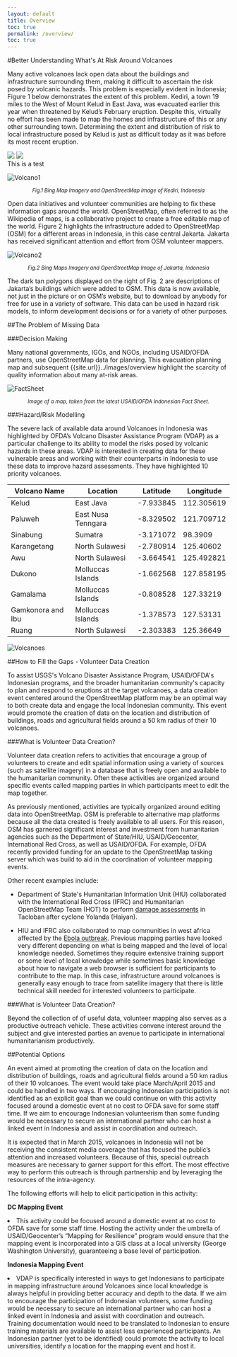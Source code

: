 ```yaml
---
layout: default 
title: Overview
toc: true
permalink: /overview/
toc: true
---
```


#Better Understanding What's At Risk Around Volcanoes

<nav class="toc"></nav>

Many active volcanoes lack open data about the buildings and infrastructure surrounding them, making it difficult to ascertain the risk posed by volcanic hazards. This problem is especially evident in Indonesia; Figure 1 below demonstrates the extent of this problem. Kediri, a town 19 miles to the West of Mount Kelud in East Java, was evacuated earlier this year when threatened by Kelud’s February eruption. Despite this, virtually no effort has been made to map the homes and infrastructure of this or any other surrounding town. Determining the extent and distribution of risk to local infrastructure posed by Kelud is just as difficult today as it was before its most recent eruption.

<fig class="half">
	<img src= {{site.url}}"../images/overview/osm2ge.png">
	<img src= {{site.url}}"../images/overview/osm2ge2.png">
	<figcaption>This is a test</figcaption>
</fig>

![Volcano1]({{site.url}}../images/overview/osm2ge.png)

<center><sup><i>Fig.1 Bing Map Imagery and OpenStreetMap Image of Kediri, Indonesia</i></sup></center>

Open data initiatives and volunteer communities are helping to fix these information gaps around the world. OpenStreetMap, often referred to as the Wikipedia of maps, is a collaborative project to create a free editable map of the world. Figure 2 highlights the infrastructure added to OpenStreetMap (OSM) for a different areas in Indonesia, in this case central Jakarta. Jakarta has received significant attention and effort from OSM volunteer mappers.

![Volcano2]({{site.url}}../images/overview/osm2ge2.png)

<center><sup><i>Fig.2 Bing Maps Imagery and OpenStreetMap Image of Jakarta, Indonesia</i></sup></center>

The dark tan polygons displayed on the right of Fig. 2 are descriptions of Jakarta’s buildings which were added to OSM. This data is now available, not just in the picture or on OSM’s website, but to download by anybody for free for use in a variety of software. This data can be used in hazard risk models, to inform development decisions or for a variety of other purposes.


##The Problem of Missing Data

###Decision Making

Many national governments, IGOs, and NGOs, including USAID/OFDA partners, use OpenStreetMap data for planning. This evacuation planning map and subsequent {{site.url}}../images/overview highlight the scarcity of quality information about many at-risk areas.

![FactSheet]({{site.url}}../images/overview/harlan.png)

<center><sup><i>Image of a map, taken from the latest USAID/OFDA Indonesian Fact Sheet.</i></sup></center>


###Hazard/Risk Modelling

The severe lack of available data around Volcanoes in Indonesia was highlighted by OFDA’s Volcano Disaster Assistance Program (VDAP) as a particular challenge to its ability to model the risks posed by volcanic hazards in these areas. VDAP is interested in creating data for these vulnerable areas and working with their counterparts in Indonesia to use these data to improve hazard assessments. They have highlighted 10 priority volcanoes.

<ol></ol>

<table>
  <thead>
    <tr>
      <th>Volcano Name</th>
      <th>Location</th>
      <th>Latitude</th>
      <th>Longitude</th>
    </tr>
  </thead>
  <tbody>
    <tr>
      <td>Kelud</td>
      <td>East Java</td>
      <td>-7.933845</td>
      <td>112.305619</td>
    </tr>
    <tr>
      <td>Paluweh</td>
      <td>East Nusa Tenngara</td>
      <td>-8.329502</td>
      <td>121.709712</td>
    </tr>
    <tr>
      <td>Sinabung</td>
      <td>Sumatra</td>
      <td>-3.171072</td>
      <td>98.3909</td>
    </tr>
    <tr>
      <td>Karangetang</td>
      <td>North Sulawesi</td>
      <td>-2.780914</td>
      <td>125.40602</td>
    </tr>
    <tr>
      <td>Awu</td>
      <td>North Sulawesi</td>
      <td>-3.664541</td>
      <td>125.492821</td>
    </tr>
    <tr>
      <td>Dukono</td>
      <td>Molluccas Islands</td>
      <td>-1.662568</td>
      <td>127.858195</td>
    </tr>
    <tr>
      <td>Gamalama</td>
      <td>Molluccas Islands</td>
      <td>-0.808528</td>
      <td>127.33219</td>
    </tr>
    <tr>
      <td>Gamkonora and Ibu</td>
      <td>Molluccas Islands</td>
      <td>-1.378573</td>
      <td>127.53131</td>
    </tr>
    <tr>
      <td>Ruang</td>
      <td>North Sulawesi</td>
      <td>-2.303383</td>
      <td>125.36649</td>
    </tr>
    </tr>
  </tbody>
</table>

![Volcanoes]({{site.url}}../images/overview/ind.png)


##How to Fill the Gaps - Volunteer Data Creation

To assist USGS's Volcano Disaster Assistance Program, USAID/OFDA's Indonesian programs, and the broader humanitarian community's capacity to plan and respond to eruptions at the target volcanoes, a data creation event centered around the OpenStreetMap platform may be an optimal way to both create data and engage the local Indonesian community. This event would promote the creation of data on the location and distribution of buildings, roads and agricultural fields around a 50 km radius of their 10 volcanoes.

###What is Volunteer Data Creation?

Volunteer data creation refers to activities that encourage a group of volunteers to create and edit spatial information using a variety of sources (such as satellite imagery) in a database that is freely open and available to the humanitarian community. Often these activities are organized around specific events called mapping parties in which participants meet to edit the map together.

As previously mentioned, activities are typically organized around editing data into OpenStreetMap. OSM is preferable to alternative map platforms because all the data created is freely available to all users. For this reason, OSM has garnered significant interest and investment from humanitarian agencies such as the Department of State/HIU, USAID/Geocenter, International Red Cross, as well as USAID/OFDA. For example, OFDA recently provided funding for an update to the OpenStreetMap tasking server which was build to aid in the coordination of volunteer mapping events.

Other recent examples include:

* Department of State's Humanitarian Information Unit (HIU) collaborated with the International Red Cross (IFRC) and Humanitarian OpenStreetMap Team (HOT) to perform [damage assessments](http://bit.ly/1wMBS37) in Tacloban after cyclone Yolanda (Haiyan).

* HIU and IFRC also collaborated to map communities in west africa affected by the [Ebola outbreak](http://bit.ly/ZeRWj2). 
Previous mapping parties have looked very different depending on what is being mapped and the level of local knowledge needed. Sometimes they require extensive training support or some level of local knowledge while sometimes basic knowledge about how to navigate a web browser is sufficient for participants to contribute to the map. In this case, infrastructure around volcanoes is generally easy enough to trace from satellite imagery that there is little technical skill needed for interested volunteers to participate.


###What is Volunteer Data Creation?

Beyond the collection of of useful data, volunteer mapping also serves as a productive outreach vehicle. These activities convene interest around the subject and give interested parties an avenue to participate in international humanitarianism productively.

##Potential Options

An event aimed at promoting the creation of data on the location and distribution of buildings, roads and agricultural fields around a 50 km radius of their 10 volcanoes. The event would take place March/April 2015 and could be handled in two ways. If encouraging Indonesian participation is not identified as an explicit goal than we could continue on with this activity focused around a domestic event at no cost to OFDA save for some staff time. If we aim to encourage Indonesian volunteerism than some funding would be necessary to secure an international partner who can host a linked event in Indonesia and assist in coordination and outreach.

It is expected that in March 2015, volcanoes in Indonesia will not be receiving the consistent media coverage that has focused the public’s attention and increased volunteers. Because of this, special outreach measures are necessary to garner support for this effort. The most effective way to perform this outreach is through partnership and by leveraging the resources of the intra-agency.

The following efforts will help to elicit participation in this activity:

<strong>DC Mapping Event</strong>
<ol></ol>
<li>This activity could be focused around a domestic event at no cost to OFDA save for some staff time. Hosting the activity under the umbrella of USAID/Geocenter’s “Mapping for Resilience” program would ensure that the mapping event is incorporated into a GIS class at a local university (George Washington University), guaranteeing a base level of participation.</li>
<ol></ol>

<strong>Indonesia Mapping Event</strong>
<ol></ol>
<li>VDAP is specifically interested in ways to get Indonesians to participate in mapping infrastructure around Volcanoes since local knowledge is always helpful in providing better accuracy and depth to the data. If we aim to encourage the participation of Indonesian volunteers, some funding would be necessary to secure an international partner who can host a linked event in Indonesia and assist with coordination and outreach. Training documentation would need to be translated to Indonesian to ensure training materials are available to assist less experienced participants. An Indonesian partner (yet to be identified) could promote the activity to local universities, identify a location for the mapping event and host it.</li>

